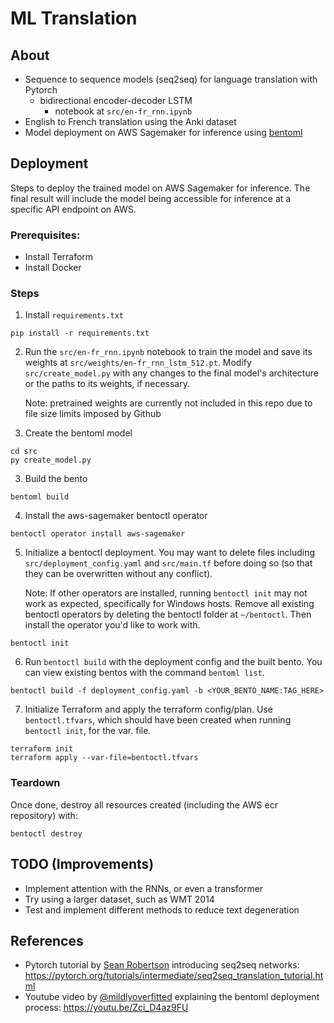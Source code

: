 # ML Translation

## About

- Sequence to sequence models (seq2seq) for language translation with Pytorch
  - bidirectional encoder-decoder LSTM
    - notebook at `src/en-fr_rnn.ipynb`
- English to French translation using the Anki dataset
- Model deployment on AWS Sagemaker for inference using [bentoml](https://www.bentoml.com/)

## Deployment

Steps to deploy the trained model on AWS Sagemaker for inference. The final result will include the model being accessible for inference at a specific API endpoint on AWS.

### Prerequisites:

- Install Terraform
- Install Docker

### Steps

1. Install `requirements.txt`

```
pip install -r requirements.txt
```

2. Run the `src/en-fr_rnn.ipynb` notebook to train the model and save its weights at `src/weights/en-fr_rnn_lstm_512.pt`. Modify `src/create_model.py` with any changes to the final model's architecture or the paths to its weights, if necessary.

   Note: pretrained weights are currently not included in this repo due to file size limits imposed by Github

3. Create the bentoml model

```
cd src
py create_model.py
```

3. Build the bento

```
bentoml build
```

4. Install the aws-sagemaker bentoctl operator

```
bentoctl operator install aws-sagemaker
```

5. Initialize a bentoctl deployment. You may want to delete files including `src/deployment_config.yaml` and `src/main.tf` before doing so (so that they can be overwritten without any conflict).

   Note: If other operators are installed, running `bentoctl init` may not work as expected, specifically for Windows hosts. Remove all existing bentoctl operators by deleting the bentoctl folder at `~/bentoctl`. Then install the operator you'd like to work with.

```
bentoctl init
```

6. Run `bentoctl build` with the deployment config and the built bento. You can view existing bentos with the command `bentoml list`.

```
bentoctl build -f deployment_config.yaml -b <YOUR_BENTO_NAME:TAG_HERE>
```

7. Initialize Terraform and apply the terraform config/plan. Use `bentoctl.tfvars`, which should have been created when running `bentoctl init`, for the var. file.

```
terraform init
terraform apply --var-file=bentoctl.tfvars
```

### Teardown

Once done, destroy all resources created (including the AWS ecr repository) with:

```
bentoctl destroy
```

## TODO (Improvements)

- Implement attention with the RNNs, or even a transformer
- Try using a larger dataset, such as WMT 2014
- Test and implement different methods to reduce text degeneration

## References

- Pytorch tutorial by [Sean Robertson](https://github.com/spro) introducing seq2seq networks: https://pytorch.org/tutorials/intermediate/seq2seq_translation_tutorial.html
- Youtube video by [@mildlyoverfitted](https://www.youtube.com/@mildlyoverfitted) explaining the bentoml deployment process: https://youtu.be/Zci_D4az9FU
